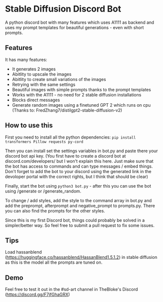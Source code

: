 # Stable Diffusion Discord Bot
A python discord bot with many features which uses A1111 as backend and uses my prompt templates for beautiful generations - even with short prompts.

## Features
It has many features:
- It generates 2 images
- Abitlity to upscale the images
- Abitlity to create small variations of the images
- Retrying with the same settings
- Beautiful images with simple prompts thanks to the prompt templates
- Works with the A1111 - no need for 2 stable diffusion installations
- Blocks direct messages 
- Generate random images using a finetuned GPT 2 which runs on cpu (Thanks to: FredZhang7/distilgpt2-stable-diffusion-v2)

## How to use this
First you need to install all the python dependencies:
`pip install transformers Pillow requests py-cord`

Then you can install set the settings variables in bot.py and paste there your discord bot api key. (You first have to create a discord bot at discord.com/developers/ but I won't explain this here. Just make sure that the bot has access to commands and can type messages / embed things. Don't forget to add the bot to your discord using the generated link in the devoloper portal with the correct rights, but I think that should be clear)

Finally, start the bot using `python3 bot.py` - after this you can use the bot using /generate or /generate_random. 

To change / add styles, add the style to the command array in bot.py and add the preprompt, afterprompt and negative_prompt to prompts.py. There you can also find the prompts for the other styles.

Since this is my first Discord bot, things could probably be solved in a simpler/better way. So feel free to submit a pull request to fix some issues.

## Tips
Load hassanblend (https://huggingface.co/hassanblend/HassanBlend1.5.1.2) in stable diffusion as this is the model all the prompts are tuned on.

## Demo
Feel free to test it out in the #sd-art channel in TheBloke's Discord (https://discord.gg/F7jfGhaGRX)
